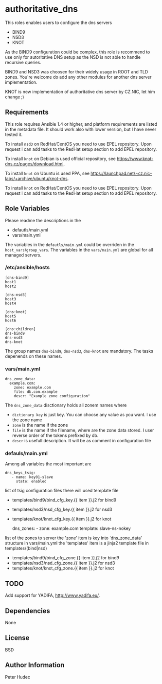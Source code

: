 authoritative_dns
=================

This roles enables users to configure the dns servers 

- BIND9
- NSD3
- KNOT

As the BIND9 configuration could be complex, this role is recommend to use
only for autoritative DNS setup as the NSD is not able to handle recursive queries.

BIND9 and NSD3 was choosen for their widely usage in ROOT and TLD zones.
You're welcome do add any other modules for another dns server implementation.

KNOT is new implementation of authoritative dns server by CZ.NIC, let him change ;)

Requirements
------------
This role requires Ansible 1.4 or higher, and platform requirements are listed
in the metadata file. It should work also with lower version, but I have never tested it.

To install `nsd3` on RedHat/CentOS you need to use EPEL repository. Upon request I can add tasks to the RedHat setup section to add EPEL repository.

To install `knot` on Debian is used  official repository, see https://www.knot-dns.cz/pages/download.html.

To install `knot` on Ubuntu is used PPA, see https://launchpad.net/~cz.nic-labs/+archive/ubuntu/knot-dns.

To install `knot` on RedHat/CentOS you need to use EPEL repository. Upon request I can add tasks to the RedHat setup section to add EPEL repository.


Role Variables
--------------
Please readme the descriptions in the

  - defautls/main.yml
  - vars/main.yml

The variables in the `defautls/main.yml` could be overriden in the `host_vars`/`group_vars`.
The variables in the `vars/main.yml` are global for all managed servers.

### /etc/ansible/hosts

    [dns-bind9]
    host1
    host2

    [dns-nsd3]
    host3
    host4

    [dns:knot]
    host5
    host6

    [dns:children]
    dns-bind9
    dns-nsd3
    dns-knot

The group names `dns-bind9`, `dns-nsd3`, `dns-knot` are mandatory. The tasks depenends on these names.

### vars/main.yml

    dns_zone_data:
      example.com:
        zone: example.com
        file: db.com.example
        descr: "Example zone configuration"

The `dns_zone_data` disctionary holds all zonem names where
- `dictionary key` is just key. You can choose any value as you want. I use the zone name
- `zone` is the name if the zone
- `file` is the name if the filename, where are the zone data stored. I user reverse order of the tokens prefixed by db.
- `descr` is usefull description. It will be as comment in configuration file

### defauls/main.yml
Among all variables the most important are

    dns_keys_tsig:
       - name: key01-slave
         state: enabled

list of tsig configuration files
there will used template file

- templates/bind9/bind_cfg_key.{{ item }}.j2 for bind9
- templates/nsd3/nsd_cfg_key.{{ item }}.j2 for nsd3
- templates/knot/knot_cfg_key.{{ item }}.j2 for knot


    dns_zones:
      - zone: example.com
        template: slave-ns-nokey

list of the zones to server
the 'zone' item is key into 'dns_zone_data' structure in vars/main.yml
the 'templates' item is a jinja2 template file in templates/(bind|nsd)

- templates/bind9/bind_cfg_zone.{{ item }}.j2 for bind9
- templates/nsd3/nsd_cfg_zone.{{ item }}.j2 for nsd3
- templates/knot/knot_cfg_zone.{{ item }}.j2 for knot

TODO
----
Add support for YADIFA, http://www.yadifa.eu/.

Dependencies
------------

None

License
-------

BSD

Author Information
------------------

Peter Hudec

